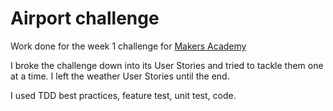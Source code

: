 # Airport challenge

Work done for the week 1 challenge for [Makers Academy](http://www.makersacademy.com)

I broke the challenge down into its User Stories and tried to tackle them one at a time. I left the weather User Stories until the end.

I used TDD best practices, feature test, unit test, code.
